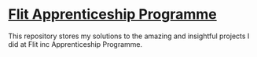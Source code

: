 # [Flit Apprenticeship Programme](https://www.hireflit.com/)
This repository stores my solutions to the amazing and insightful projects I did at Flit inc Apprenticeship Programme.
